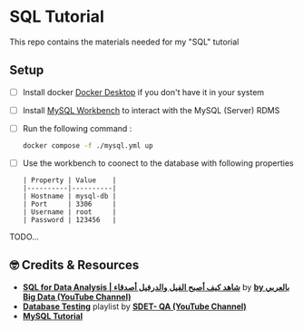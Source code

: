 # SQL Tutorial

This repo contains the materials needed for my "SQL" tutorial

## Setup

- [ ] Install docker [Docker Desktop](https://www.docker.com/products/docker-desktop/) if you don't have it in your system
- [ ] Install [MySQL Workbench](https://dev.mysql.com/downloads/workbench/) to interact with the MySQL (Server) RDMS
- [ ] Run the following command :
  ```sh
  docker compose -f ./mysql.yml up
  ```
- [ ] Use the workbench to coonect to the database with following properties

      | Property | Value    |
      |----------|----------|
      | Hostname | mysql-db |
      | Port     | 3306     |
      | Username | root     |
      | Password | 123456   |

TODO...

## :nerd_face: Credits & Resources

- **[SQL for Data Analysis | شاهد كيف أصبح الفيل والدرفيل أصدقاء](https://www.youtube.com/watch?v=kb-_GbpH3sQ)** by **[by بالعربي Big Data (YouTube Channel)](https://www.youtube.com/@bigdata4756)**
- **[Database Testing](hhttps://www.youtube.com/playlist?list=PLUDwpEzHYYLtmxThtmsBxocKuicJOddGj)** playlist by **[SDET- QA (YouTube Channel)](https://www.youtube.com/@sdetpavan)**
- **[MySQL Tutorial](https://www.mysqltutorial.org/)**
